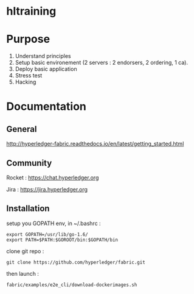 # hltraining

# Purpose
1. Understand principles
2. Setup basic environement (2 servers : 2 endorsers, 2 ordering, 1 ca).
3. Deploy basic application
4. Stress test
5. Hacking


# Documentation
## General
http://hyperledger-fabric.readthedocs.io/en/latest/getting_started.html

## Community 
Rocket : https://chat.hyperledger.org

Jira : https://jira.hyperledger.org

## Installation

setup you GOPATH env, in ~/.bashrc :

    export GOPATH=/usr/lib/go-1.6/
    export PATH=$PATH:$GOROOT/bin:$GOPATH/bin

clone git repo :

    git clone https://github.com/hyperledger/fabric.git

then launch : 

    fabric/examples/e2e_cli/download-dockerimages.sh
